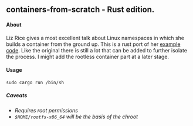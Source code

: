 ## containers-from-scratch - Rust edition.

#### About

Liz Rice gives a most excellent talk about Linux namespaces in which she builds
a container from the ground up. This is a rust port of her [example code](https://github.com/lizrice/containers-from-scratch).
Like the original there is still a lot that can be added to further isolate the process. I might add the rootless
container part at a later stage.

#### Usage

`sudo cargo run /bin/sh`

##### Caveats

- *Requires root permissions*
- *`$HOME/rootfs-x86_64` will be the basis of the chroot*

